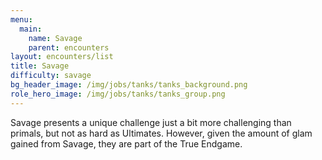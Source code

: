 ```yaml
---
menu:
  main:
    name: Savage
    parent: encounters
layout: encounters/list
title: Savage
difficulty: savage
bg_header_image: /img/jobs/tanks/tanks_background.png
role_hero_image: /img/jobs/tanks/tanks_group.png
---
```

Savage presents a unique challenge just a bit more challenging than primals,
but not as hard as Ultimates. However, given the amount of glam gained from Savage,
they are part of the True Endgame.
